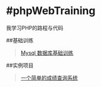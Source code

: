 #phpWebTraining
=====
我学习PHP的路程与代码

##基础训练
>[Mysql 数据库基础训练](https://github.com/XINCGer/phpWebTraining/blob/master/MysqlBasicTraining.php)

##实例项目
>[一个简单的成绩查询系统](https://github.com/XINCGer/phpWebTraining/tree/master/SimpleGradeQuery) 
